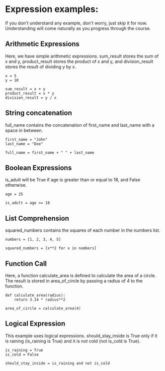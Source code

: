 # Expression examples:
If you don't understand any example, don't worry, just skip it for now. Understanding will come naturally as you progress through the course.
## Arithmetic Expressions
Here, we have simple arithmetic expressions. sum_result stores the sum of x and y, product_result stores the product of x and y, and division_result stores the result of dividing y by x.
```
x = 5
y = 10

sum_result = x + y
product_result = x * y
division_result = y / x
```

## String concatenation
full_name contains the concatenation of first_name and last_name with a space in between.
```
first_name = "John"
last_name = "Doe"

full_name = first_name + " " + last_name
```

## Boolean Expressions
is_adult will be True if age is greater than or equal to 18, and False otherwise.
```
age = 25

is_adult = age >= 18
```

## List Comprehension
squared_numbers contains the squares of each number in the numbers list.
```
numbers = [1, 2, 3, 4, 5]

squared_numbers = [x**2 for x in numbers]
```

## Function Call
Here, a function calculate_area is defined to calculate the area of a circle. The result is stored in area_of_circle by passing a radius of 4 to the function.
```
def calculate_area(radius):
    return 3.14 * radius**2

area_of_circle = calculate_area(4)
```

## Logical Expression
This example uses logical expressions. should_stay_inside is True only if it is raining (is_raining is True) and it is not cold (not is_cold is True).
```
is_raining = True
is_cold = False

should_stay_inside = is_raining and not is_cold
```
